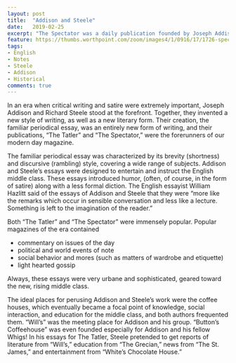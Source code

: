```yaml
---
layout: post
title:  "Addison and Steele"
date:   2019-02-25
excerpt: "The Spectator was a daily publication founded by Joseph Addison and Richard Steele in England, lasting from 1711 to 1712. Each 'paper', or 'number', was approximately 2,500 words long, and the original run consisted of 555 numbers, beginning on 1 March 1711. These were collected into seven volumes."
feature: https://thumbs.worthpoint.com/zoom/images4/1/0916/17/1726-spectator-addison-steele-full_1_8aa59e03d56e409e7eba62af6000a3cb.jpg
tags:
- English
- Notes
- Steele
- Addison
- Historical
comments: true
---
```



In an era when critical writing and satire were extremely important, Joseph Addison
and Richard Steele stood at the forefront. Together, they invented a new style of
writing, as well as a new literary form. Their creation, the familiar periodical essay, was an entirely new form of writing, and their publications, “The Tatler” and “The Spectator,” were the forerunners of our modern day magazine.  

The familiar periodical essay was characterized by its brevity (shortness) and
discursive (rambling) style, covering a wide range of subjects. Addison and Steele’s
essays were designed to entertain and instruct the English middle class. These
essays introduced humor, (often, of course, in the form of satire) along with a less
formal diction. The English essayist William Hazlitt said of the essays of Addison and Steele that they were “more like the remarks which occur in sensible conversation and less like a lecture. Something is left to the imagination of the reader.”  

Both “The Tatler” and “The Spectator” were immensely popular. Popular magazines of
the era contained
- commentary on issues of the day
- political and world events of note
- social behavior and mores (such as matters of wardrobe and etiquette)
- light hearted gossip


Always, these essays were very urbane and sophisticated, geared toward the new,
rising middle class.


The ideal places for perusing Addison and Steele’s work were the coffee houses,
which eventually became a focal point of knowledge, social interaction, and education for the middle class, and both authors frequented them. “Will’s” was the meeting place for Addison and his group. “Button’s Coffeehouse” was even founded especially for Addison and his fellow Whigs! In his essays for The Tatler, Steele pretended to get reports of literature from “Will’s,” education from “The Grecian,” news from “The St. James,” and entertainment from “White’s Chocolate House.”